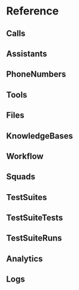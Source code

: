 # Reference

## Calls

## Assistants

## PhoneNumbers

## Tools

## Files

## KnowledgeBases

## Workflow

## Squads

## TestSuites

## TestSuiteTests

## TestSuiteRuns

## Analytics

## Logs
